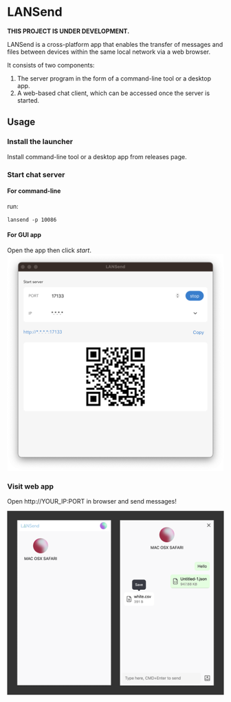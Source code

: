 # LANSend

**THIS PROJECT IS UNDER DEVELOPMENT.**

LANSend is a cross-platform app that enables the transfer of messages and files between devices within the same local network via a web browser.

It consists of two components:

1. The server program in the form of a command-line tool or a desktop app.
2. A web-based chat client, which can be accessed once the server is started.

## Usage

### Install the launcher

Install command-line tool or a desktop app from releases page.

### Start chat server

#### For command-line

run:

```
lansend -p 10086
```

#### For GUI app

Open the app then click _start_.
![screenshot for launcher](./screenshots/app.png)

### Visit web app

Open http://YOUR_IP:PORT in browser and send messages!

![screenshot for web](./screenshots/web.png)
